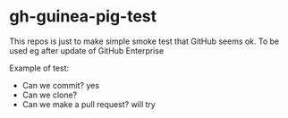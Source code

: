 # gh-guinea-pig-test
This repos is just to make simple smoke test that GitHub seems ok. To be used eg after update of GitHub Enterprise

Example of test: 
* Can we commit? yes
* Can we clone?
* Can we make a pull request? will try
